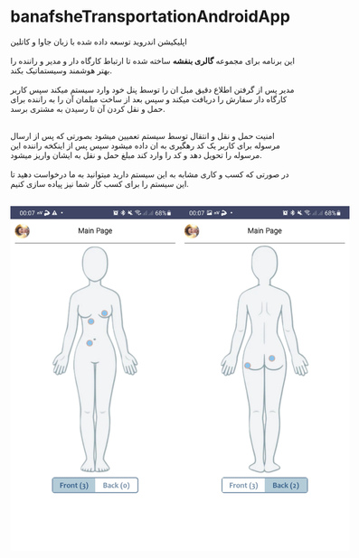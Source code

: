 # banafsheTransportationAndroidApp
اپلیکیشن اندروید توسعه داده شده با زبان جاوا و کاتلین 
<br/>
<br/>
این برنامه برای مجموعه **گالری بنفشه** ساخته شده تا ارتباط کارگاه دار و مدیر و راننده را بهتر هوشمند وسیستماتیک بکند.
<br/><br/>
مدیر پس از گرفتن اطلاع دقیق مبل ان را توسط پنل خود وارد سیستم میکند سپس کاربر کارگاه دار سفارش را دریافت میکند و سپس بعد از ساخت مبلمان آن را به راننده برای حمل و نقل کردن آن تا رسیدن به مشتری برسد.
<br/><br/>

امنیت حمل و نقل و انتقال توسط سیستم تعمیین میشود بصورتی که پس از ارسال مرسوله برای کاربر یک کد رهگیری به ان داده میشود سپس پس از اینکخه راننده این مرسوله را تحویل دهد و  کد را وارد کند مبلغ حمل و نقل به ایشان واریز میشود.
<br/>
<br/>
در صورتی که کسب و کاری مشابه به این سیستم دارید میتوانید به ما درخواست دهید تا این سیستم را برای کسب کار شما نیز پیاده سازی کنیم.
<br/><br/>
<div align="center" style="display:flex;flex-direction:row;align-items: center;">
  <img style="margin:10;" src="https://github.com/tohidnoori/SkinMindAndroidApp/blob/main/Screenshot_20231226-000727_SkinMind.jpg" width="300" alt="Image 1">
  <img style="margin:10;" src="https://github.com/tohidnoori/SkinMindAndroidApp/blob/main/Screenshot_20231226-000739_SkinMind.jpg" width="300" alt="Image 2">
  <div/>
<br/>
<br/>
<div align="center" style="display:flex;flex-direction:row;align-items: center;">
  <img style="margin:10;" src="https://github.com/tohidnoori/SkinMindAndroidApp/blob/main/Screenshot_20231226-001113_SkinMind.jpg" width="300" alt="Image 1">
  <img style="margin:10;" src="https://github.com/tohidnoori/SkinMindAndroidApp/blob/main/Screenshot_20231226-001227_SkinMind.jpg" width="300" alt="Image 2">

  <div/>
<br/>
<br/>
<div align="center" style="display:flex;flex-direction:row;align-items: center;">
    <img style="margin:10;" src="https://github.com/tohidnoori/SkinMindAndroidApp/blob/main/Screenshot_20231226-001215_SkinMind.jpg" width="300" alt="Image 2">
      <img style="margin:10;" src="https://github.com/tohidnoori/SkinMindAndroidApp/blob/main/Screenshot_20231226-001239_SkinMind.jpg" width="300" alt="Image 1">

  <div/>
<br/>
<br/>
